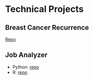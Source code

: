 # Technical Projects

## Breast Cancer Recurrence

[Repo]()
## Job Analyzer

- Python: [repo](https://github.com/Margaret8521/532_project)
- R: [repo](https://github.com/Margaret8521/532_project_job_Analyzer_R)

